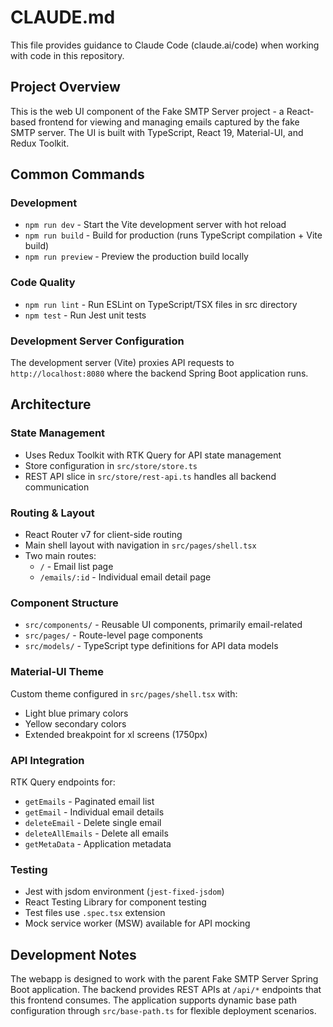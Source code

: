 # CLAUDE.md

This file provides guidance to Claude Code (claude.ai/code) when working with code in this repository.

## Project Overview

This is the web UI component of the Fake SMTP Server project - a React-based frontend for viewing and managing emails captured by the fake SMTP server. The UI is built with TypeScript, React 19, Material-UI, and Redux Toolkit.

## Common Commands

### Development
- `npm run dev` - Start the Vite development server with hot reload
- `npm run build` - Build for production (runs TypeScript compilation + Vite build)
- `npm run preview` - Preview the production build locally

### Code Quality
- `npm run lint` - Run ESLint on TypeScript/TSX files in src directory
- `npm test` - Run Jest unit tests

### Development Server Configuration
The development server (Vite) proxies API requests to `http://localhost:8080` where the backend Spring Boot application runs.

## Architecture

### State Management
- Uses Redux Toolkit with RTK Query for API state management
- Store configuration in `src/store/store.ts`
- REST API slice in `src/store/rest-api.ts` handles all backend communication

### Routing & Layout
- React Router v7 for client-side routing
- Main shell layout with navigation in `src/pages/shell.tsx`
- Two main routes:
  - `/` - Email list page
  - `/emails/:id` - Individual email detail page

### Component Structure
- `src/components/` - Reusable UI components, primarily email-related
- `src/pages/` - Route-level page components
- `src/models/` - TypeScript type definitions for API data models

### Material-UI Theme
Custom theme configured in `src/pages/shell.tsx` with:
- Light blue primary colors
- Yellow secondary colors
- Extended breakpoint for xl screens (1750px)

### API Integration
RTK Query endpoints for:
- `getEmails` - Paginated email list
- `getEmail` - Individual email details
- `deleteEmail` - Delete single email
- `deleteAllEmails` - Delete all emails
- `getMetaData` - Application metadata

### Testing
- Jest with jsdom environment (`jest-fixed-jsdom`)
- React Testing Library for component testing
- Test files use `.spec.tsx` extension
- Mock service worker (MSW) available for API mocking

## Development Notes

The webapp is designed to work with the parent Fake SMTP Server Spring Boot application. The backend provides REST APIs at `/api/*` endpoints that this frontend consumes. The application supports dynamic base path configuration through `src/base-path.ts` for flexible deployment scenarios.